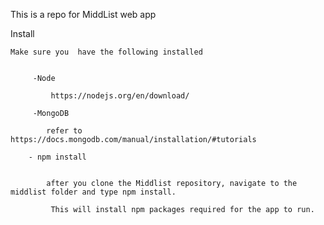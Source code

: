 This is a repo for MiddList web app

Install

	Make sure you  have the following installed


 		 -Node

 			 https://nodejs.org/en/download/
  
 		 -MongoDB

  			refer to https://docs.mongodb.com/manual/installation/#tutorials

  		- npm install

  
  			after you clone the Middlist repository, navigate to the middlist folder and type npm install.  
  			       
 			 This will install npm packages required for the app to run.

